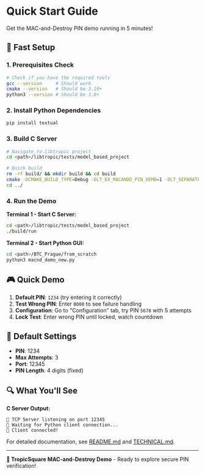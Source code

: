 # Quick Start Guide

Get the MAC-and-Destroy PIN demo running in 5 minutes!

## 🚀 Fast Setup

### 1. Prerequisites Check
```bash
# Check if you have the required tools
gcc --version     # Should work
cmake --version   # Should be 3.10+
python3 --version # Should be 3.8+
```

### 2. Install Python Dependencies
```bash
pip install textual
```

### 3. Build C Server
```bash
# Navigate to libtropic project
cd <path>/libtropic/tests/model_based_project

# Quick build
rm -rf build/ && mkdir build && cd build
cmake -DCMAKE_BUILD_TYPE=Debug -DLT_EX_MACANDD_PIN_DEMO=1 -DLT_SEPARATE_L3_BUFF=0 .. && make
cd ../
```

### 4. Run the Demo

**Terminal 1 - Start C Server:**
```bash
cd <path>/libtropic/tests/model_based_project
./build/run
```

**Terminal 2 - Start Python GUI:**
```bash
cd <path>/BTC_Prague/from_scratch
python3 macnd_demo_new.py
```

## 🎮 Quick Demo

1. **Default PIN**: `1234` (try entering it correctly)
2. **Test Wrong PIN**: Enter `0000` to see failure handling
3. **Configuration**: Go to "Configuration" tab, try PIN `5678` with 5 attempts
4. **Lock Test**: Enter wrong PIN until locked, watch countdown

## 📝 Default Settings

- **PIN**: 1234
- **Max Attempts**: 3
- **Port**: 12345
- **PIN Length**: 4 digits (fixed)

## 🔍 What You'll See

**C Server Output:**
```
🌴 TCP Server listening on port 12345
🌴 Waiting for Python client connection...
🌴 Client connected!
```

For detailed documentation, see [README.md](README.md) and [TECHNICAL.md](TECHNICAL.md).

---
**🌴 TropicSquare MAC-and-Destroy Demo** - Ready to explore secure PIN verification! 